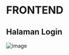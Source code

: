 # FRONTEND

## Halaman Login ##
![image](https://github.com/user-attachments/assets/d7e1ea17-6f41-41e7-9cff-b34bc7d81f0c)

